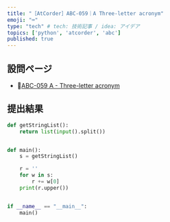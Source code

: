 ```yaml
---
title: "［AtCorder］ABC-059｜A Three-letter acronym"
emoji: "⌨️"
type: "tech" # tech: 技術記事 / idea: アイデア
topics: ['python', 'atcorder', 'abc']
published: true
---
```


## 設問ページ

- 🔗[ABC-059 A - Three-letter acronym](https://atcoder.jp/contests/abc059/tasks/abc059_a)

## 提出結果

```python
def getStringList():
    return list(input().split())


def main():
    s = getStringList()

    r = ''
    for w in s:
        r += w[0]
    print(r.upper())


if __name__ == "__main__":
    main()
```

